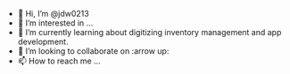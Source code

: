 - 👋 Hi, I’m @jdw0213
- 👀 I’m interested in ...
- 🌱 I’m currently learning about digitizing inventory management and app development.
- 💞️ I’m looking to collaborate on :arrow up:
- 📫 How to reach me ...

<!---
jdw0213/jdw0213 is a ✨ special ✨ repository because its `README.md` (this file) appears on your GitHub profile.
You can click the Preview link to take a look at your changes.
--->
